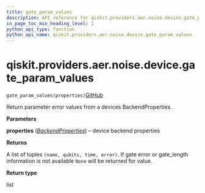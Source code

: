 ```yaml
---
title: gate_param_values
description: API reference for qiskit.providers.aer.noise.device.gate_param_values
in_page_toc_min_heading_level: 1
python_api_type: function
python_api_name: qiskit.providers.aer.noise.device.gate_param_values
---
```


# qiskit.providers.aer.noise.device.gate\_param\_values

<span id="qiskit.providers.aer.noise.device.gate_param_values" />

`gate_param_values(properties)`[GitHub](https://github.com/qiskit/qiskit-aer/tree/stable/0.10/qiskit/providers/aer/noise/device/parameters.py "view source code")

Return parameter error values from a devices BackendProperties.

**Parameters**

**properties** ([*BackendProperties*](qiskit.providers.models.BackendProperties "qiskit.providers.models.BackendProperties")) – device backend properties

**Returns**

A list of tuples `(name, qubits, time, error)`. If gate error or gate\_length information is not available `None` will be returned for value.

**Return type**

list


